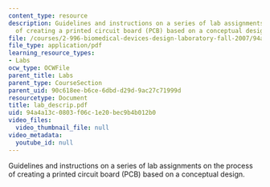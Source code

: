 ```yaml
---
content_type: resource
description: Guidelines and instructions on a series of lab assignments on the process
  of creating a printed circuit board (PCB) based on a conceptual design.
file: /courses/2-996-biomedical-devices-design-laboratory-fall-2007/94a4a13c0803f06c1e20bec9b4b012b0_lab_descrip.pdf
file_type: application/pdf
learning_resource_types:
- Labs
ocw_type: OCWFile
parent_title: Labs
parent_type: CourseSection
parent_uid: 90c618ee-b6ce-6dbd-d29d-9ac27c71999d
resourcetype: Document
title: lab_descrip.pdf
uid: 94a4a13c-0803-f06c-1e20-bec9b4b012b0
video_files:
  video_thumbnail_file: null
video_metadata:
  youtube_id: null
---
```

Guidelines and instructions on a series of lab assignments on the process of creating a printed circuit board (PCB) based on a conceptual design.

